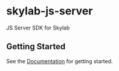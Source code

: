 # skylab-js-server
JS Server SDK for Skylab

## Getting Started

See the [Documentation](https://amplitude-lab.readme.io/docs/javascript-server-sdk) for getting started.